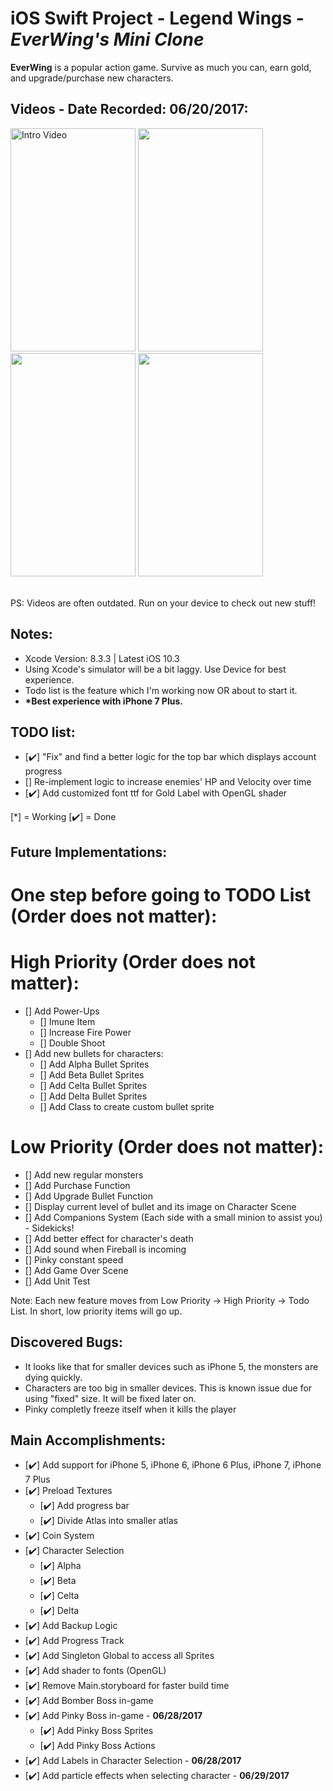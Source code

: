 # iOS Swift Project - Legend Wings - *EverWing's Mini Clone*

**EverWing** is a popular action game. Survive as much you can, earn gold, and upgrade/purchase new characters.

## Videos - Date Recorded: 06/20/2017:
<p>
<img src='https://github.com/woguan/Legend-Wings/blob/master/Angelica%20Fighti/Gif/Intro.gif' title='Intro Video' width='200' height='357' alt='Intro Video' /> <img src='https://github.com/woguan/Legend-Wings/blob/master/Angelica%20Fighti/Gif/selection.gif' width='200' height='357'/> <img src='https://github.com/woguan/Legend-Wings/blob/master/Angelica%20Fighti/Gif/startgame.gif' width='200' height='357'/> <img src='https://github.com/woguan/Legend-Wings/blob/master/Angelica%20Fighti/Gif/midgame.gif' width='200' height='357'/>
</p><br>
PS: Videos are often outdated. Run on your device to check out new stuff!

## Notes:
- Xcode Version: 8.3.3 | Latest iOS 10.3
- Using Xcode's simulator will be a bit laggy. Use Device for best experience.
- Todo list is the feature which I'm working now OR about to start it.
- <b>*Best experience with iPhone 7 Plus. </b>

## TODO list:

- [✔️] "Fix" and find a better logic for the top bar which displays account progress
- [] Re-implement logic to increase enemies' HP and Velocity over time 
- [✔️] Add customized font ttf for Gold Label with OpenGL shader

[*] = Working [✔️] = Done

## Future Implementations:
# One step before going to TODO List (Order does not matter):

# High Priority (Order does not matter):
- [] Add Power-Ups
  - [] Imune Item
  - [] Increase Fire Power
  - [] Double Shoot
- [] Add new bullets for characters:
   - [] Add Alpha Bullet Sprites
   - [] Add Beta Bullet Sprites
   - [] Add Celta Bullet Sprites
   - [] Add Delta Bullet Sprites
   - [] Add Class to create custom bullet sprite
# Low Priority (Order does not matter):
- [] Add new regular monsters
- [] Add Purchase Function
- [] Add Upgrade Bullet Function
- [] Display current level of bullet and its image on Character Scene
- [] Add Companions System (Each side with a small minion to assist you) - Sidekicks!
- [] Add better effect for character's death
- [] Add sound when Fireball is incoming
- [] Pinky constant speed
- [] Add Game Over Scene
- [] Add Unit Test

Note: Each new feature moves from Low Priority -> High Priority -> Todo List. In short, low priority items will go up.

## Discovered Bugs:
- It looks like that for smaller devices such as iPhone 5, the monsters are dying quickly.
- Characters are too big in smaller devices. This is known issue due for using "fixed" size. It will be fixed later on.
- Pinky completly freeze itself when it kills the player

## Main Accomplishments:
- [✔️] Add support for iPhone 5, iPhone 6, iPhone 6 Plus, iPhone 7, iPhone 7 Plus 
- [✔️] Preload Textures
  - [✔️] Add progress bar
  - [✔️] Divide Atlas into smaller atlas
- [✔️] Coin System
- [✔️] Character Selection
  - [✔️] Alpha
  - [✔️] Beta
  - [✔️] Celta
  - [✔️] Delta
- [✔️] Add Backup Logic
- [✔️] Add Progress Track
- [✔️] Add Singleton Global to access all Sprites
- [✔️] Add shader to fonts (OpenGL)
- [✔️] Remove Main.storyboard for faster build time
- [✔️] Add Bomber Boss in-game
- [✔️] Add Pinky Boss in-game - <b>06/28/2017</b>
  - [✔️] Add Pinky Boss Sprites
  - [✔️] Add Pinky Boss Actions
- [✔️] Add Labels in Character Selection - <b>06/28/2017</b>
- [✔️] Add particle effects when selecting character - <b>06/29/2017</b>

  

